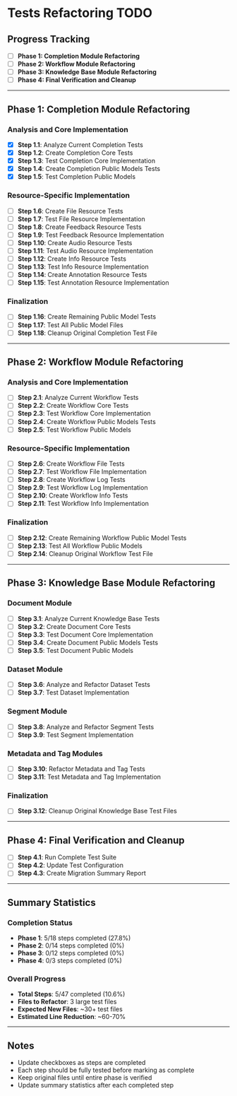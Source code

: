 # Tests Refactoring TODO

## Progress Tracking

- [ ] **Phase 1: Completion Module Refactoring**
- [ ] **Phase 2: Workflow Module Refactoring**  
- [ ] **Phase 3: Knowledge Base Module Refactoring**
- [ ] **Phase 4: Final Verification and Cleanup**

---

## Phase 1: Completion Module Refactoring

### Analysis and Core Implementation
- [x] **Step 1.1**: Analyze Current Completion Tests
- [x] **Step 1.2**: Create Completion Core Tests
- [x] **Step 1.3**: Test Completion Core Implementation
- [x] **Step 1.4**: Create Completion Public Models Tests
- [x] **Step 1.5**: Test Completion Public Models

### Resource-Specific Implementation
- [ ] **Step 1.6**: Create File Resource Tests
- [ ] **Step 1.7**: Test File Resource Implementation
- [ ] **Step 1.8**: Create Feedback Resource Tests
- [ ] **Step 1.9**: Test Feedback Resource Implementation
- [ ] **Step 1.10**: Create Audio Resource Tests
- [ ] **Step 1.11**: Test Audio Resource Implementation
- [ ] **Step 1.12**: Create Info Resource Tests
- [ ] **Step 1.13**: Test Info Resource Implementation
- [ ] **Step 1.14**: Create Annotation Resource Tests
- [ ] **Step 1.15**: Test Annotation Resource Implementation

### Finalization
- [ ] **Step 1.16**: Create Remaining Public Model Tests
- [ ] **Step 1.17**: Test All Public Model Files
- [ ] **Step 1.18**: Cleanup Original Completion Test File

---

## Phase 2: Workflow Module Refactoring

### Analysis and Core Implementation
- [ ] **Step 2.1**: Analyze Current Workflow Tests
- [ ] **Step 2.2**: Create Workflow Core Tests
- [ ] **Step 2.3**: Test Workflow Core Implementation
- [ ] **Step 2.4**: Create Workflow Public Models Tests
- [ ] **Step 2.5**: Test Workflow Public Models

### Resource-Specific Implementation
- [ ] **Step 2.6**: Create Workflow File Tests
- [ ] **Step 2.7**: Test Workflow File Implementation
- [ ] **Step 2.8**: Create Workflow Log Tests
- [ ] **Step 2.9**: Test Workflow Log Implementation
- [ ] **Step 2.10**: Create Workflow Info Tests
- [ ] **Step 2.11**: Test Workflow Info Implementation

### Finalization
- [ ] **Step 2.12**: Create Remaining Workflow Public Model Tests
- [ ] **Step 2.13**: Test All Workflow Public Models
- [ ] **Step 2.14**: Cleanup Original Workflow Test File

---

## Phase 3: Knowledge Base Module Refactoring

### Document Module
- [ ] **Step 3.1**: Analyze Current Knowledge Base Tests
- [ ] **Step 3.2**: Create Document Core Tests
- [ ] **Step 3.3**: Test Document Core Implementation
- [ ] **Step 3.4**: Create Document Public Models Tests
- [ ] **Step 3.5**: Test Document Public Models

### Dataset Module
- [ ] **Step 3.6**: Analyze and Refactor Dataset Tests
- [ ] **Step 3.7**: Test Dataset Implementation

### Segment Module
- [ ] **Step 3.8**: Analyze and Refactor Segment Tests
- [ ] **Step 3.9**: Test Segment Implementation

### Metadata and Tag Modules
- [ ] **Step 3.10**: Refactor Metadata and Tag Tests
- [ ] **Step 3.11**: Test Metadata and Tag Implementation

### Finalization
- [ ] **Step 3.12**: Cleanup Original Knowledge Base Test Files

---

## Phase 4: Final Verification and Cleanup

- [ ] **Step 4.1**: Run Complete Test Suite
- [ ] **Step 4.2**: Update Test Configuration
- [ ] **Step 4.3**: Create Migration Summary Report

---

## Summary Statistics

### Completion Status
- **Phase 1**: 5/18 steps completed (27.8%)
- **Phase 2**: 0/14 steps completed (0%)
- **Phase 3**: 0/12 steps completed (0%)
- **Phase 4**: 0/3 steps completed (0%)

### Overall Progress
- **Total Steps**: 5/47 completed (10.6%)
- **Files to Refactor**: 3 large test files
- **Expected New Files**: ~30+ test files
- **Estimated Line Reduction**: ~60-70%

---

## Notes

- Update checkboxes as steps are completed
- Each step should be fully tested before marking as complete
- Keep original files until entire phase is verified
- Update summary statistics after each completed step